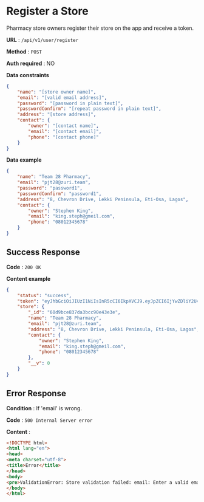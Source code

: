 # Register a Store

Pharmacy store owners register their store on the app and receive a token.

**URL** : `/api/v1/user/register`

**Method** : `POST`

**Auth required** : NO

**Data constraints**

```json
{
    "name": "[store owner name]",
    "email": "[valid email address]",
    "password": "[password in plain text]",
    "passwordConfirm": "[repeat password in plain text]",
    "address": "[store address]",
    "contact": {
        "owner": "[contact name]",
        "email": "[contact email]",
        "phone": "[contact phone]"
    }
}
```

**Data example**

```json
{
    "name": "Team 28 Pharmacy",
    "email": "pjt28@zuri.team",
    "password": "password1",
    "passwordConfirm": "password1",
    "address": "8, Chevron Drive, Lekki Peninsula, Eti-Osa, Lagos",
    "contact": {
        "owner": "Stephen King",
        "email": "king.steph@gmeil.com",
        "phone": "08012345678"
    }
}
```

## Success Response

**Code** : `200 OK`

**Content example**

```json
{
    "status": "success",
    "token": "eyJhbGciOiJIUzI1NiIsInR5cCI6IkpXVCJ9.eyJpZCI6IjYwZDliY2U4MzdkYTNiY2M5MGU0M2UzZSIsImlhdCI6MTYyNDg4MjQwOCwiZXhwIjoxNjI0ODgyNDA4fQ.h4pEwyypPh3ZaPu37kQnBrhrxPEmENDxWSBppKNAX24",
    "store": {
        "_id": "60d9bce837da3bcc90e43e3e",
        "name": "Team 28 Pharmacy",
        "email": "pjt28@zuri.team",
        "address": "8, Chevron Drive, Lekki Peninsula, Eti-Osa, Lagos",
        "contact": {
            "owner": "Stephen King",
            "email": "king.steph@gmeil.com",
            "phone": "08012345678"
        },
        "__v": 0
    }
}
```

## Error Response

**Condition** : If 'email' is wrong.

**Code** : `500 Internal Server error`

**Content** :

```html
<!DOCTYPE html>
<html lang="en">
<head>
<meta charset="utf-8">
<title>Error</title>
</head>
<body>
<pre>ValidationError: Store validation failed: email: Enter a valid email<br> &nbsp; &nbsp;at model.Document.invalidate (path)</pre>
</body>
</html>
```
